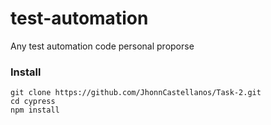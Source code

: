 # test-automation
Any test automation code personal proporse

### Install
```
git clone https://github.com/JhonnCastellanos/Task-2.git
cd cypress
npm install
```